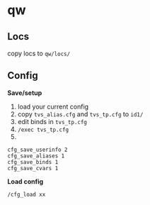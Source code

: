 # qw

## Locs
copy locs to `qw/locs/`

## Config
**Save/setup**

1. load your current config
2. copy `tvs_alias.cfg` and `tvs_tp.cfg` to `id1/`
3. edit binds in `tvs_tp.cfg`
4. `/exec tvs_tp.cfg`
5. 
```
cfg_save_userinfo 2
cfg_save_aliases 1
cfg_save_binds 1
cfg_save_cvars 1
```

**Load config**

```
/cfg_load xx
```
